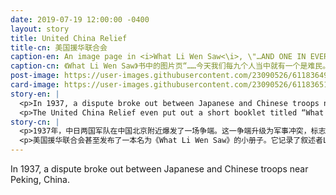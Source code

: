 ```yaml
---
date: 2019-07-19 12:00:00 -0400
layout: story
title: United China Relief
title-cn: 美国援华联合会
caption-en: An image page in <i>What Li Wen Saw<\i>, \"…AND ONE IN EVERY NINE OF US IS A REFUGEE TODAY.\" Courtesy of Roy Delbyck,<br>Museum of Chinese in America (MOCA) Collection
caption-cn: 《What Li Wen Saw》书中的图片页“……今天我们每九个人当中就有一个是难民。”Roy Delbyck捐赠，美国华人博物<br>馆（MOCA）馆藏
post-image: https://user-images.githubusercontent.com/23090526/61183649-b69e6700-a611-11e9-96ee-187c74bcc715.jpg
card-image: https://user-images.githubusercontent.com/23090526/61183651-b736fd80-a611-11e9-81de-851fddae03f9.jpg
story-en: |
  <p>In 1937, a dispute broke out between Japanese and Chinese troops near Peking, China. This dispute escalated into a military conflict and marked the beginning of the second-Sino Japanese War. The war destroyed and displaced many Chinese citizens. Most of the displaced had nowhere to go or no way of supporting themselves. As a result, several organizations popped up in the United States led by Americans sympathetic to the plight of the Chinese. In the 1940s, seven of these organizations joined forces to establish the United China Relief. The organization send aid workers to China and aimed to raise $5,000,000 to help the Chinese affected by the war. Almost half of the funds would go directly to medical aid while the rest would be divided into quality of life improvements like training new leaders and taking care of war orphaned children.</p>
  <p>The United China Relief even put out a short booklet titled “What Li Wen Saw.” It follows the narrator Li Wen as he recounts the plight of the Chinese people that he witnessed with his own eyes. The booklet ends with a call for help and an explanation of the organization.</p>
story-cn: |
  <p>1937年，中日两国军队在中国北京附近爆发了一场争端。这一争端升级为军事冲突，标志着第二次中日战争的开始。战争摧毁许多中国公民的家园并使其流离失所。他们中的大多数人都无处可去，也没有办法养活自己。因此，美国涌现出了几个由美国人领导的组织，同情中国人所处的困境。20世纪40年代，其中7个组织联合起来成立了美国援华联合会。该组织向中国派遣援助人员，旨在筹集500万美元来帮助受战争影响的中国人。近一半的资金将直接用于医疗援助，其余资金将分别用于提高生活质量，如培训新领导人和照顾战争孤儿等方面。</p>
  <p>美国援华联合会甚至发布了一本名为《What Li Wen Saw》的小册子。它记录了叙述者Li Wen讲述的他所亲眼目睹的中国人民的困境。小册子的结尾是寻求帮助的呼吁和对该组织的解释说明。</p>
---
```

In 1937, a dispute broke out between Japanese and Chinese troops near Peking, China.
